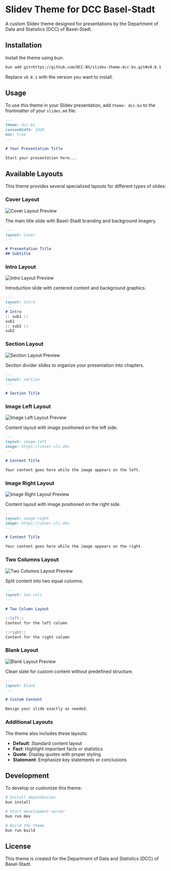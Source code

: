 # Slidev Theme for DCC Basel-Stadt

A custom Slidev theme designed for presentations by the Department of Data and Statistics (DCC) of Basel-Stadt.

## Installation

Install the theme using bun:

```bash
bun add git+https://github.com/DCC-BS/slidev-theme-dcc-bs.git#v0.0.1
```

Replace `v0.0.1` with the version you want to install.

## Usage

To use this theme in your Slidev presentation, add `theme: dcc-bs` to the frontmatter of your `slides.md` file:

```markdown
---
theme: dcc-bs
canvasWidth: 1920
mdc: true
---

# Your Presentation Title

Start your presentation here...
```

## Available Layouts

This theme provides several specialized layouts for different types of slides:

### Cover Layout
![Cover Layout Preview](./_imgs/cover.png)

The main title slide with Basel-Stadt branding and background imagery.

```markdown
---
layout: cover
---

# Presentation Title
## Subtitle
```

### Intro Layout
![Intro Layout Preview](./_imgs/intro.png)

Introduction slide with centered content and background graphics.

```markdown
---
layout: intro
---
# Intro
:: sub1 ::
sub1
:: sub2 ::
sub2
```

### Section Layout
![Section Layout Preview](./_imgs/section.png)

Section divider slides to organize your presentation into chapters.

```markdown
---
layout: section
---

# Section Title
```

### Image Left Layout
![Image Left Layout Preview](./_imgs/img-left.png)

Content layout with image positioned on the left side.

```markdown
---
layout: image-left
image: https://cover.sli.dev
---

# Content Title

Your content goes here while the image appears on the left.
```

### Image Right Layout
![Image Right Layout Preview](./_imgs/img-right.png)

Content layout with image positioned on the right side.

```markdown
---
layout: image-right
image: https://cover.sli.dev
---

# Content Title

Your content goes here while the image appears on the right.
```

### Two Columns Layout
![Two Columns Layout Preview](./_imgs/two-cols.png)

Split content into two equal columns.

```markdown
---
layout: two-cols
---

# Two Column Layout

::left::
Content for the left column

::right::
Content for the right column
```

### Blank Layout
![Blank Layout Preview](./_imgs/blank.png)

Clean slate for custom content without predefined structure.

```markdown
---
layout: blank
---

# Custom Content

Design your slide exactly as needed.
```

### Additional Layouts

The theme also includes these layouts:

- **Default**: Standard content layout
- **Fact**: Highlight important facts or statistics
- **Quote**: Display quotes with proper styling
- **Statement**: Emphasize key statements or conclusions

## Development

To develop or customize this theme:

```bash
# Install dependencies
bun install

# Start development server
bun run dev

# Build the theme
bun run build
```

## License

This theme is created for the Department of Data and Statistics (DCC) of Basel-Stadt.


